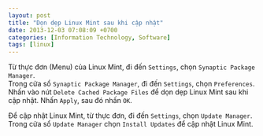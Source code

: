 ```yaml
---
layout: post
title: "Dọn dẹp Linux Mint sau khi cập nhật"
date: 2013-12-03 07:08:09 +0700
categories: [Information Technology, Software]
tags: [linux]
---
```


Từ thực đơn (Menu) của Linux Mint, đi đến `Settings`, chọn `Synaptic Package Manager`.  
Trong cửa sổ  `Synaptic Package Manager`, đi đến `Settings`, chọn `Preferences`.  
Nhấn vào nút `Delete Cached Package Files` để dọn dẹp Linux Mint sau khi cập nhật.  Nhấn `Apply`, sau đó nhấn `OK`.  

Để cập nhật Linux Mint, từ thực đơn, đi đến `Settings`, chọn `Update Manager`.  
Trong cửa sổ  `Update Manager` chọn `Install Updates` để cập nhật Linux Mint.  